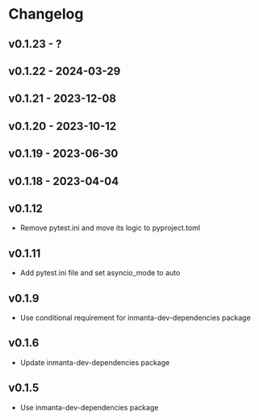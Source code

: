# Changelog

## v0.1.23 - ?


## v0.1.22 - 2024-03-29


## v0.1.21 - 2023-12-08


## v0.1.20 - 2023-10-12


## v0.1.19 - 2023-06-30


## v0.1.18 - 2023-04-04


## v0.1.12
- Remove pytest.ini and move its logic to pyproject.toml

## v0.1.11
- Add pytest.ini file and set asyncio_mode to auto

## v0.1.9
- Use conditional requirement for inmanta-dev-dependencies package

## v0.1.6
- Update inmanta-dev-dependencies package

## v0.1.5
- Use inmanta-dev-dependencies package
